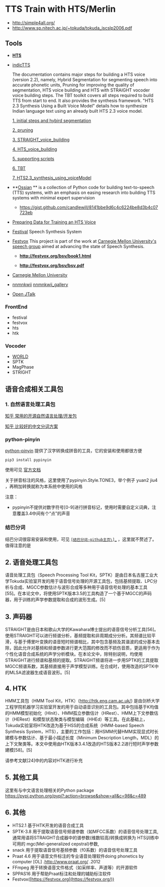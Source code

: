 # TTS Train with HTS/Merlin

* http://simple4all.org/
* http://www.sp.nitech.ac.jp/~tokuda/tokuda_iscslp2006.pdf

## Tools

* **[HTS](http://hts.sp.nitech.ac.jp/)**

* [indicTTS](https://www.iitm.ac.in/donlab/tts/synthDocs.php)

  The documentation contains major steps for building a HTS voice (version 2.2), namely, Hybrid Segmentation for segmenting speech into accurate phonetic units, Pruning for improving the quality of segmentation, HTS voice building and HTS with STRAIGHT vocoder voice building steps. The TBT toolkit covers all steps required to build TTS from start to end. It also provides the synthesis framework. "HTS 2.3 Synthesis Using a Built Voice Model" details how to synthesize Indian language text using an already built HTS 2.3 voice model.

  [1. initial steps and hybird segmentation](https://www.iitm.ac.in/donlab/tts/downloads/synthesisDocs/1.Voice_building_initial_and_hybrid_segmentation.pdf)

  [2. pruning](https://www.iitm.ac.in/donlab/tts/downloads/synthesisDocs/2.Pruning.pdf)

  [3. STRAIGHT_voice_building](https://www.iitm.ac.in/donlab/tts/downloads/synthesisDocs/3.STRAIGHT_voice_building.pdf)

  [4. HTS_voice_building](https://www.iitm.ac.in/donlab/tts/downloads/synthesisDocs/4.HTS_voice_building.pdf)

  [5. supporting scripts](https://www.iitm.ac.in/donlab/tts/downloads/synthesisDocs/supporting_scripts.zip)

  [6. TBT](https://github.com/TTS-cdac-mumbai/TBT)

  [7. HTS2.3_synthesis_using_voiceModel](https://www.iitm.ac.in/donlab/tts/downloads/synthesisDocs/7.HTS2.3_synthesis_using_voiceModel.pdf)

* **[Ossian](https://github.com/CSTR-Edinburgh/Ossian) ** is a collection of Python code for building text-to-speech (TTS) systems, with an emphasis on easing research into building TTS systems with minimal expert supervision

  * https://gist.github.com/candlewill/8141bbe9d6c4c6224be8d3b4c07723eb

* [Preparing Data for Training an HTS Voice](http://www.cs.columbia.edu/~ecooper/tts/data.html)

* [Festival](https://github.com/festvox/festival)  Speech Synthesis System

* [Festvox](http://festvox.org/) This project is part of the work at [Carnegie Mellon University's speech group](http://www.speech.cs.cmu.edu/) aimed at advancing the state of Speech Synthesis.

  * **http://festvox.org/bsv/book1.html**

  * **http://festvox.org/bsv/bsv.pdf**

* [Carnegie Mellon University](http://www.speech.cs.cmu.edu/)

* [nnmnkwii](https://github.com/r9y9/nnmnkwii)  [nnmnkwii_gallery](https://github.com/r9y9/nnmnkwii_gallery)

* [Open JTalk](http://open-jtalk.sourceforge.net/)

### FrontEnd

* festival
* festvox
* hts
* htk

### Vocoder

* [WORLD](https://github.com/mmorise/World)
* SPTK
* MagPhase
* STRIGHT

## 语音合成相关工具包



### 1. 自然语言处理工具包

[知乎 常用的开源自然语言处理/开发包](https://www.zhihu.com/question/19929473/answer/264555333)

[知乎 比较好的中文分词方案](https://www.zhihu.com/question/19578687/answer/190569700)

### python-pinyin

[python-pinyin](https://github.com/mozillazg/python-pinyin) 提供了汉字转换成拼音的工具，它的安装和使用都很方便

```
pip3 install pypinyin
```

使用可见 [官方文档](https://pypinyin.readthedocs.io/zh_CN/master/)

关于拼音标注的风格，这里使用了pypinyin.Style.TONE3，举个例子 yuan2 jiu4 ，再稍加转换就称为本系统中使用的风格

注意：

- pypinyin不提供对数字符号[0-9]进行拼音标记，使用时需要自定义词典，注意覆盖3.4中间有个“点”的声音



### 结巴分词

结巴分词很容易安装和使用，可见 [`[结巴分词-github主页\]`_](https://gist.github.com/feelins/df4beb3726a9a839ac1af5473a3e21e0#id12) ，这里就不赘述了。 值得注意的是



## 2. 语音处理工具包

语音处理工具包（Speech Processing Tool Kit，SPTK）是由日本名古屋工业大学Tokuda实验室开发的用于语音信号处理的开源工具包，包括基频提取、LPC分析与合成、MGCC参数估计与波形合成等多种用于语音信号处理的基本工具[55]。在本论文中，将使用SPTK版本3.5的工具构造了一个基于MGCC的声码器，用于训练的声学参数提取和合成的波形生成。[5]



## 3. 声码器

STRAIGHT是由日本和歌山大学的Kawahara博士提出的语音信号分析工具[56]。使用STRAIGHT可以进行频谱分析，基频提取和非周期成分分析。其频谱比较平滑，与基于傅里叶变换的语音短时频谱相比，其中包含基频及其谐波的成分基本去除，因此允许对基频和频谱参数进行更大范围的修改而不损伤音质，更适用于作为个性化语音合成系统的声学分析模块。在本论文中，除特别说明，均使用STRAIGHT进行频谱和基频的提取。STRAIGHT频谱将进一步用SPTK的工具提取MGCC频谱系数，其基频直接用于声学模型训练。在合成时，使用改造的SPTK中的MLSA滤波器生成语音波形。[5]



## 4. HTK

HMM工具包（HMM Tool Kit，HTK）(http://htk.eng.cam.ac.uk/) 是由剑桥大学工程学院机器学习实验室开发的用于自动语音识别的工具包。其中包括基于K均值的HMM模型初始化（HInit）、HMM孤立参数估计（HRest）、HMM上下文参数估计（HERest）和模型状态聚类与模型编辑（HHEd）等工具。在此基础上，Tokuda实验室将HTK改造为基于HSS的合成系统（HMM-based Speech Synthesis System，HTS），主要的工作包括：用HSMM代替HMM实现显式时长建模与参数估计、基于最小描述长度（Minimum Description Length，MDL）的上下文聚类等。本文中使用由HTK版本3.4.1改造的HTS版本2.2进行短时声学参数建模[58]。[5]

请参考文献[24]中的内容对HTK进行补充



## 5. 其他工具

这里有与中文语言处理相关的Python package https://pypi.python.org/pypi?:action=browse&show=all&c=98&c=489



## 6. 其他

- HTS2.1 基于HTK开发的语音合成工具
- SPTK-3.8 用于提取语音信号频谱参数（如MFCC系数）的语音信号处理工具, 通常用语将STRAIGHT合成器中的谱参数(维数较高)转换成转换为 HTS训练中可用的 mgc(Mel-generalized cepstral)参数,
- snack 用于提取语音信号基频参数（f0系数）的语音信号处理工具
- Praat 4.6 用于语音文件标注的专业语音处理软件doing phonetics by computer [OL] .http://www.praat.org/ .2012
- FFmpeg 用于转换语音文件格式（如采样率、声道等）的开源软件
- SPPAS16 用于帮助Praat标注和处理的辅助标注软件
- Festvox([https://festvox.org](https://festvox.org/))
